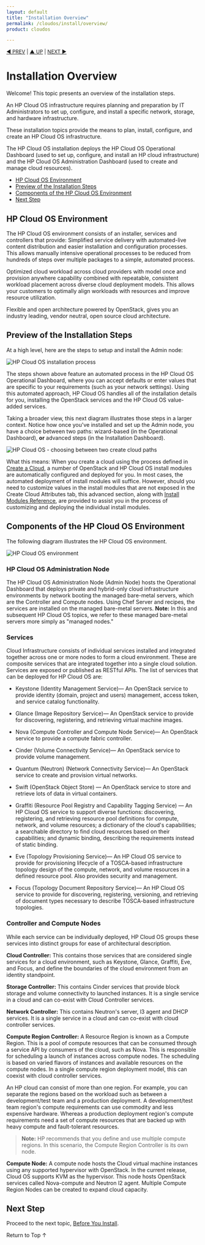 ```yaml
---
layout: default
title: "Installation Overview"
permalink: /cloudos/install/overview/
product: cloudos

---
```


<a name="_top"> </a>

<script>

function PageRefresh {
onLoad="window.refresh"
}

PageRefresh();

</script>


<p style="font-size: small;"> <a href="/cloudos/install/">&#9664; PREV</a> | <a href="/cloudos/install/">&#9650; UP</a> | <a href="/cloudos/install/before-you-install/">NEXT &#9654;</a> </p>

# Installation Overview

Welcome! This topic presents an overview of the installation steps.  

An HP Cloud OS infrastructure requires planning and preparation by IT Administrators to set up,
configure, and install a specific network, storage, and hardware infrastructure. 

These installation topics provide the means to plan, install, configure, and create an HP Cloud OS infrastructure.

The HP Cloud OS installation deploys the HP Cloud OS Operational Dashboard (used to set up,
configure, and install an HP cloud infrastructure) and the HP Cloud OS Administration Dashboard
(used to create and manage cloud resources).

* [HP Cloud OS Environment](#hp-cloud-os-environment)
* [Preview of the Installation Steps](#preview-of-the-installation-steps)
* [Components of the HP Cloud OS Environment](#components-of-the-hp-cloud-os-environment)
* [Next Step](#next-step)

## HP Cloud OS Environment

The HP Cloud OS environment consists of an installer, services and controllers that provide:
Simplified service delivery with automated-live content distribution and easier installation and
configuration processes. This allows manually intensive operational processes to be reduced from
hundreds of steps over multiple packages to a simple, automated process.

Optimized cloud workload across cloud providers with model once and provision anywhere
capability combined with repeatable, consistent workload placement across diverse cloud
deployment models. This allows your customers to optimally align workloads with resources and
improve resource utilization.

Flexible and open architecture powered by OpenStack, gives you an industry leading, vendor
neutral, open source cloud architecture.

## Preview of the Installation Steps

At a high level, here are the steps to setup and install the Admin node:

<img src="media/cloudos-install-process.png" title="HP Cloud OS installation process" /> 

The steps shown above feature an automated process in the HP Cloud OS Operational Dashboard, where you can accept defaults or enter values that are specific to your requirements (such as your network settings). Using 
this automated approach, HP Cloud OS handles all of the installation details for you, installing the OpenStack services and the HP Cloud OS value-added services.

Taking a broader view, this next diagram illustrates those steps in a larger context. 
Notice how once you've installed and set up the Admin node, you have a choice between two paths: wizard-based (in the Operational Dashboard), **or** advanced steps (in the Installation Dashboard).

<img src="media/cloudos-create-cloud-paths.png" title="HP Cloud OS - choosing between two create cloud paths" /> 

What this means: When you create a cloud using the process defined in [Create a Cloud](/cloudos/install/create-cloud/), a number of OpenStack and HP Cloud OS 
install modules are automatically configured and deployed for you. In most cases, the automated deployment of install modules will suffice. 
However, should you need to customize values in the install modules that are not exposed in the Create Cloud Attributes tab, 
this advanced section, along with [Install Modules Reference](/cloudos/install/install-modules-reference/), are provided to assist 
you in the process of customizing and deploying the individual install modules.  

## Components of the HP Cloud OS Environment

The following diagram illustrates the HP Cloud OS environment.

<img src="media/cloudos-environment.png" title="HP Cloud OS environment" /> 

### HP Cloud OS Administration Node

The HP Cloud OS Administration Node (Admin Node) hosts the Operational Dashboard that deploys
private and hybrid-only cloud infrastructure environments by network booting the managed bare-metal
servers, which are the Controller and Compute nodes. Using Chef Server and recipes,
the services are installed on the managed bare-metal servers. **Note:** In this and subsequent HP Cloud OS topics, 
we refer to these managed bare-metal servers more simply as "managed nodes."

### Services

Cloud Infrastructure consists of individual services installed and integrated together across one or
more nodes to form a cloud environment. These are composite services that are integrated
together into a single cloud solution. Services are exposed or published as RESTful APIs.
The list of services that can be deployed for HP Cloud OS are:

* Keystone (Identity Management Service)&mdash; An OpenStack service to provide identity (domain,
project and users) management, access token, and service catalog functionality.

* Glance (Image Repository Service)&mdash; An OpenStack service to provide for discovering,
registering, and retrieving virtual machine images.

* Nova (Compute Controller and Compute Node Service)&mdash; An OpenStack service to provide a
compute fabric controller.

* Cinder (Volume Connectivity Service)&mdash; An OpenStack service to provide volume management.

* Quantum (Neutron) (Network Connectivity Service)&mdash; An OpenStack service to create and provision virtual networks.

* Swift (OpenStack Object Store) &mdash; An OpenStack service to store and retrieve lots of data in virtual containers.  

* Graffiti (Resource Pool Registry and Capability Tagging Service) &mdash; An HP Cloud OS service to support
diverse functions: discovering, registering, and retrieving resource pool definitions for compute, network, and volume resources; 
a dictionary of the cloud's capabilities; a searchable directory to find cloud resources based on their capabilities; and 
dynamic binding, describing the requirements instead of static binding.  

* Eve (Topology Provisioning Service)&mdash; An HP Cloud OS service to provide for provisioning lifecycle
of a TOSCA-based infrastructure topology design of the compute, network, and volume resources
in a defined resource pool. Also provides security and management.

* Focus (Topology Document Repository Service)&mdash; An HP Cloud OS service to provide for
discovering, registering, versioning, and retrieving of document types necessary to describe
TOSCA-based infrastructure topologies.

### Controller and Compute Nodes

While each service can be individually deployed, HP Cloud OS groups these services into distinct
groups for ease of architectural description.

**Cloud Controller:** This contains those services that are considered single services for a cloud
environment, such as Keystone, Glance, Graffiti, Eve, and Focus, and define the boundaries of the
cloud environment from an identity standpoint.

**Storage Controller:** This contains Cinder services that provide block storage and volume
connectivity to launched instances. It is a single service in a cloud and can co-exist with Cloud
Controller services.

**Network Controller:** This contains Neutron's server, l3 agent and DHCP services. It is a single
service in a cloud and can co-exist with cloud controller services.

**Compute Region Controller:** A Resource Region is known as a Compute Region. This is a pool
of compute resources that can be consumed through a service API by consumers of the cloud,
such as Nova. This is responsible for scheduling a launch of instances across compute nodes. The
scheduling is based on varied flavors of instances and available resources on the compute nodes.
In a single compute region deployment model, this can coexist with cloud controller services.

An HP cloud can consist of more than one region. For example, you can separate the regions based
on the workload such as between a development/test team and a production deployment. A
development/test team region's compute requirements can use commodity and less expensive
hardware. Whereas a production deployment region's compute requirements need a set of compute
resources that are backed up with heavy compute and fault-tolerant resources.

> **Note:** HP recommends that you define and use multiple compute regions. In this scenario, the Compute Region Controller is its own node.

**Compute Node:** A compute node hosts the Cloud virtual machine instances using any supported hypervisor with OpenStack. In the current release, Cloud OS supports KVM as the hypervisor.
This node hosts OpenStack services called Nova-compute and Neutron l2 agent. Multiple Compute Region Nodes can be created to expand cloud capacity. 

## Next Step

Proceed to the next topic, [Before You Install](/cloudos/install/before-you-install/). 

<a href="#_top" style="padding:14px 0px 14px 0px; text-decoration: none;"> Return to Top &#8593; </a>


